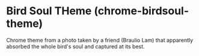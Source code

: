 Bird Soul THeme (chrome-birdsoul-theme)
======================

Chrome theme from a photo taken by a friend (Braulio Lam) that apparently absorbed the whole bird's soul and captured at its best.
